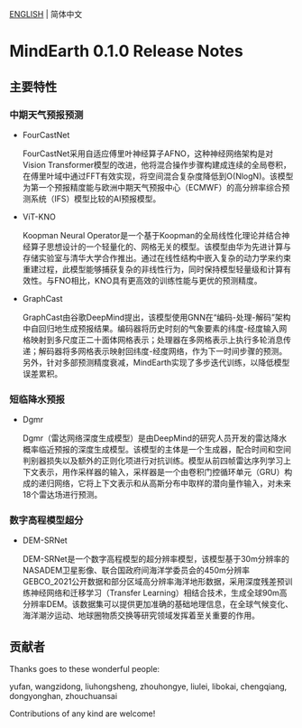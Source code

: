 [ENGLISH](RELEASE_EN.md) | 简体中文

# MindEarth 0.1.0 Release Notes

## 主要特性

### 中期天气预报预测

* FourCastNet

    FourCastNet采用自适应傅里叶神经算子AFNO，这种神经网络架构是对Vision Transformer模型的改进，他将混合操作步骤构建成连续的全局卷积，在傅里叶域中通过FFT有效实现，将空间混合复杂度降低到O(NlogN)。该模型为第一个预报精度能与欧洲中期天气预报中心（ECMWF）的高分辨率综合预测系统（IFS）模型比较的AI预报模型。

* ViT-KNO

    Koopman Neural Operator是一个基于Koopman的全局线性化理论并结合神经算子思想设计的一个轻量化的、网格无关的模型。该模型由华为先进计算与存储实验室与清华大学合作推出。通过在线性结构中嵌入复杂的动力学来约束重建过程，此模型能够捕获复杂的非线性行为，同时保持模型轻量级和计算有效性。与FNO相比，KNO具有更高效的训练性能与更优的预测精度。

* GraphCast

    GraphCast由谷歌DeepMind提出，该模型使用GNN在“编码-处理-解码”架构中自回归地生成预报结果。编码器将历史时刻的气象要素的纬度-经度输入网格映射到多尺度正二十面体网格表示；处理器在多网格表示上执行多轮消息传递；解码器将多网格表示映射回纬度-经度网络，作为下一时间步骤的预测。另外，针对多部预测精度衰减，MindEarth实现了多步迭代训练，以降低模型误差累积。

### 短临降水预报

* Dgmr

    Dgmr（雷达网络深度生成模型）是由DeepMind的研究人员开发的雷达降水概率临近预报的深度生成模型。该模型的主体是一个生成器，配合时间和空间判别器损失以及额外的正则化项进行对抗训练。模型从前四帧雷达序列学习上下文表示，用作采样器的输入，采样器是一个由卷积门控循环单元（GRU）构成的递归网络，它将上下文表示和从高斯分布中取样的潜向量作输入，对未来18个雷达场进行预测。

### 数字高程模型超分

* DEM-SRNet

    DEM-SRNet是一个数字高程模型的超分辨率模型，该模型基于30m分辨率的NASADEM卫星影像、联合国政府间海洋学委员会的450m分辨率GEBCO_2021公开数据和部分区域高分辨率海洋地形数据，采用深度残差预训练神经网络和迁移学习（Transfer Learning）相结合技术，生成全球90m高分辨率DEM。该数据集可以提供更加准确的基础地理信息，在全球气候变化、海洋潮汐运动、地球圈物质交换等研究领域发挥着至关重要的作用。

## 贡献者

Thanks goes to these wonderful people:

yufan, wangzidong, liuhongsheng, zhouhongye, liulei, libokai, chengqiang, dongyonghan, zhouchuansai

Contributions of any kind are welcome!
